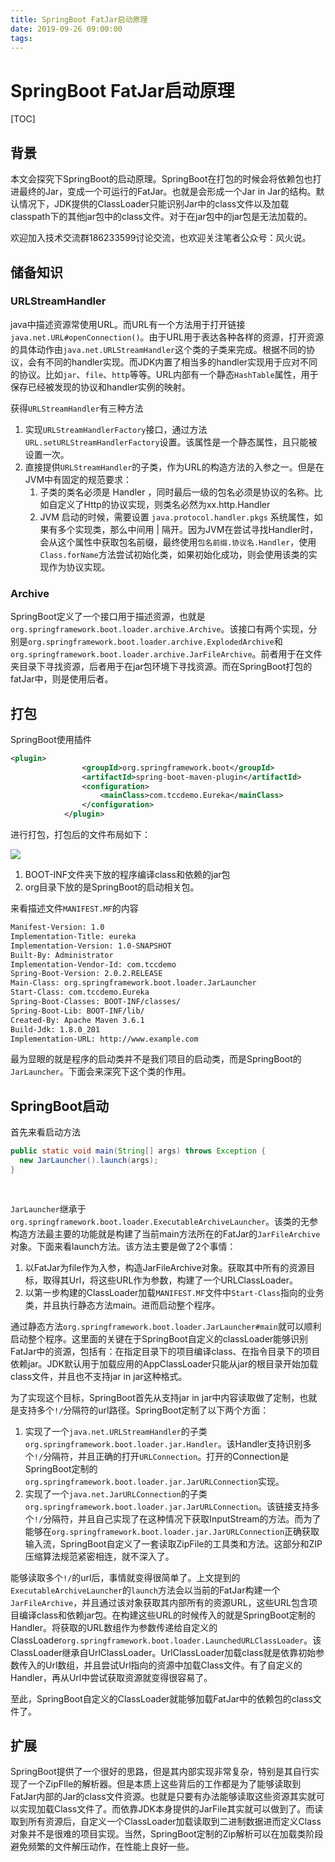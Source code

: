 ```yaml
---
title: SpringBoot FatJar启动原理
date: 2019-09-26 09:00:00
tags:
---
```

# SpringBoot FatJar启动原理

[TOC]


## 背景

本文会探究下SpringBoot的启动原理。SpringBoot在打包的时候会将依赖包也打进最终的Jar，变成一个可运行的FatJar。也就是会形成一个Jar in Jar的结构。默认情况下，JDK提供的ClassLoader只能识别Jar中的class文件以及加载classpath下的其他jar包中的class文件。对于在jar包中的jar包是无法加载的。


欢迎加入技术交流群186233599讨论交流，也欢迎关注笔者公众号：风火说。
<!--more-->


## 储备知识

### URLStreamHandler

java中描述资源常使用URL。而URL有一个方法用于打开链接`java.net.URL#openConnection()`。由于URL用于表达各种各样的资源，打开资源的具体动作由`java.net.URLStreamHandler`这个类的子类来完成。根据不同的协议，会有不同的handler实现。而JDK内置了相当多的handler实现用于应对不同的协议。比如`jar`、`file`、`http`等等。URL内部有一个静态`HashTable`属性，用于保存已经被发现的协议和handler实例的映射。


获得`URLStreamHandler`有三种方法


1. 实现`URLStreamHandlerFactory`接口，通过方法`URL.setURLStreamHandlerFactory`设置。该属性是一个静态属性，且只能被设置一次。
2. 直接提供`URLStreamHandler`的子类，作为URL的构造方法的入参之一。但是在JVM中有固定的规范要求：
   1. 子类的类名必须是 Handler ，同时最后一级的包名必须是协议的名称。比如自定义了Http的协议实现，则类名必然为xx.http.Handler
   2. JVM 启动的时候，需要设置 `java.protocol.handler.pkgs` 系统属性，如果有多个实现类，那么中间用 | 隔开。因为JVM在尝试寻找Handler时，会从这个属性中获取包名前缀，最终使用`包名前缀.协议名.Handler`，使用`Class.forName`方法尝试初始化类，如果初始化成功，则会使用该类的实现作为协议实现。


### Archive


SpringBoot定义了一个接口用于描述资源，也就是`org.springframework.boot.loader.archive.Archive`。该接口有两个实现，分别是`org.springframework.boot.loader.archive.ExplodedArchive`和`org.springframework.boot.loader.archive.JarFileArchive`。前者用于在文件夹目录下寻找资源，后者用于在jar包环境下寻找资源。而在SpringBoot打包的fatJar中，则是使用后者。


## 打包


SpringBoot使用插件


```xml
<plugin>
                <groupId>org.springframework.boot</groupId>
                <artifactId>spring-boot-maven-plugin</artifactId>
                <configuration>
                    <mainClass>com.tccdemo.Eureka</mainClass>
                </configuration>
            </plugin>
```


进行打包，打包后的文件布局如下：


![](https://markdownpic-1251577930.cos.ap-chengdu.myqcloud.com/20190730104815.png)


1. BOOT-INF文件夹下放的程序编译class和依赖的jar包
2. org目录下放的是SpringBoot的启动相关包。


来看描述文件`MANIFEST.MF`的内容


```xml
Manifest-Version: 1.0
Implementation-Title: eureka
Implementation-Version: 1.0-SNAPSHOT
Built-By: Administrator
Implementation-Vendor-Id: com.tccdemo
Spring-Boot-Version: 2.0.2.RELEASE
Main-Class: org.springframework.boot.loader.JarLauncher
Start-Class: com.tccdemo.Eureka
Spring-Boot-Classes: BOOT-INF/classes/
Spring-Boot-Lib: BOOT-INF/lib/
Created-By: Apache Maven 3.6.1
Build-Jdk: 1.8.0_201
Implementation-URL: http://www.example.com
```


最为显眼的就是程序的启动类并不是我们项目的启动类，而是SpringBoot的`JarLauncher`。下面会来深究下这个类的作用。


## SpringBoot启动


首先来看启动方法


```java
public static void main(String[] args) throws Exception {
  new JarLauncher().launch(args);
}
 
 
```


`JarLauncher`继承于`org.springframework.boot.loader.ExecutableArchiveLauncher`。该类的无参构造方法最主要的功能就是构建了当前main方法所在的FatJar的`JarFileArchive`对象。下面来看launch方法。该方法主要是做了2个事情：


1. 以FatJar为file作为入参，构造JarFileArchive对象。获取其中所有的资源目标，取得其Url，将这些URL作为参数，构建了一个URLClassLoader。
2. 以第一步构建的ClassLoader加载`MANIFEST.MF`文件中`Start-Class`指向的业务类，并且执行静态方法main。进而启动整个程序。


通过静态方法`org.springframework.boot.loader.JarLauncher#main`就可以顺利启动整个程序。这里面的关键在于SpringBoot自定义的classLoader能够识别FatJar中的资源，包括有：在指定目录下的项目编译class、在指令目录下的项目依赖jar。JDK默认用于加载应用的AppClassLoader只能从jar的根目录开始加载class文件，并且也不支持jar in jar这种格式。


为了实现这个目标，SpringBoot首先从支持jar in jar中内容读取做了定制，也就是支持多个`!/`分隔符的url路径。SpringBoot定制了以下两个方面：


1. 实现了一个`java.net.URLStreamHandler`的子类`org.springframework.boot.loader.jar.Handler`。该Handler支持识别多个`!/`分隔符，并且正确的打开`URLConnection`。打开的Connection是SpringBoot定制的`org.springframework.boot.loader.jar.JarURLConnection`实现。
2. 实现了一个`java.net.JarURLConnection`的子类`org.springframework.boot.loader.jar.JarURLConnection`。该链接支持多个`!/`分隔符，并且自己实现了在这种情况下获取InputStream的方法。而为了能够在`org.springframework.boot.loader.jar.JarURLConnection`正确获取输入流，SpringBoot自定义了一套读取ZipFile的工具类和方法。这部分和ZIP压缩算法规范紧密相连，就不深入了。


能够读取多个`!/`的url后，事情就变得很简单了。上文提到的`ExecutableArchiveLauncher`的`launch`方法会以当前的FatJar构建一个`JarFileArchive`，并且通过该对象获取其内部所有的资源URL，这些URL包含项目编译class和依赖jar包。在构建这些URL的时候传入的就是SpringBoot定制的Handler。将获取的URL数组作为参数传递给自定义的ClassLoader`org.springframework.boot.loader.LaunchedURLClassLoader`。该ClassLoader继承自UrlClassLoader。UrlClassLoader加载class就是依靠初始参数传入的Url数组，并且尝试Url指向的资源中加载Class文件。有了自定义的Handler，再从Url中尝试获取资源就变得很容易了。


至此，SpringBoot自定义的ClassLoader就能够加载FatJar中的依赖包的class文件了。


## 扩展


SpringBoot提供了一个很好的思路，但是其内部实现非常复杂，特别是其自行实现了一个ZipFIle的解析器。但是本质上这些背后的工作都是为了能够读取到FatJar内部的Jar的class文件资源。也就是只要有办法能够读取这些资源其实就可以实现加载Class文件了。而依靠JDK本身提供的JarFile其实就可以做到了。而读取到所有资源后，自定义一个ClassLoader加载读取到二进制数据进而定义Class对象并不是很难的项目实现。当然，SpringBoot定制的Zip解析可以在加载类阶段避免频繁的文件解压动作，在性能上良好一些。

 

 
